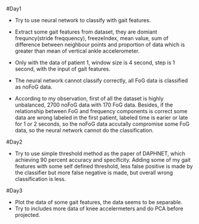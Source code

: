 #Day1
* Try to use neural network to classify with gait features.
* Extract some gait features from dataset, they are domiant frequncy(stride freqquency), freezeIndex, mean value, sum of difference between neighbour points and proportion of data which is greater than mean of vertical ankle accelerometer.   
* Only with the data of patient 1, window size is 4 second, step is 1 second, with the input of gait features.

* The neural network cannot classify correctly, all FoG data is classified as noFoG data.

* According to my observation, first of all the dataset is highly unbalanced, 2700 noFoG data with 170 FoG data. Besides, if the relationship between FoG and frequency components is correct some data are wrong labeled in the first patient, labeled time is earier or late for 1 or 2 seconds, so the noFoG data accutally compromise some FoG data, so the neural network cannot do the classification.


#Day2
* Try to use simple threshold method as the paper of DAPHNET, which achieving 90 percent accuracy and specificity. Adding some of my gait features with some self defined threshold, less false positive is made by the classifier but more false negative is made, but overall wrong classification is less.

#Day3
* Plot the data of some gait features, the data seems to be separable.
* Try to includes more data of knee accelermeters and do PCA before projected.
